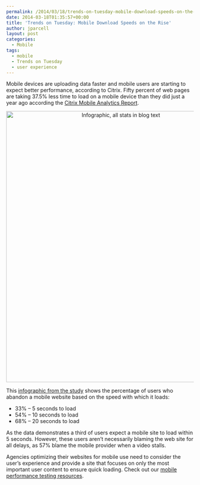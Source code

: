 ```yaml
---
permalink: /2014/03/18/trends-on-tuesday-mobile-download-speeds-on-the-rise/
date: 2014-03-18T01:35:57+00:00
title: 'Trends on Tuesday: Mobile Download Speeds on the Rise'
author: jparcell
layout: post
categories:
  - Mobile
tags:
  - mobile
  - Trends on Tuesday
  - user experience
---
```


Mobile devices are uploading data faster and mobile users are starting to expect better performance, according to Citrix. Fifty percent of web pages are taking 37.5% less time to load on a mobile device than they did just a year ago according the [Citrix Mobile Analytics Report](http://www.citrix.com/news/announcements/feb-2014/data-reveals-mobile-ad-reach-has-doubled-.html).

<p style="text-align: center;">
  <a href="http://www.citrix.com/content/dam/citrix/en_us/documents/products-solutions/mobile-usage-trends.pdf"><img class="wp-image-136932 aligncenter" alt="Infographic, all stats in blog text" src="https://s3.amazonaws.com/sitesusa/wp-content/uploads/sites/212/2014/03/mobile-download-speeds-infographic.jpg" width="600" height="729" /><br /> </a>
</p>

This [infographic from the study](http://www.citrix.com/content/dam/citrix/en_us/documents/products-solutions/mobile-usage-trends.pdf) shows the percentage of users who abandon a mobile website based on the speed with which it loads:

  * 33% &#8211; 5 seconds to load
  * 54% &#8211; 10 seconds to load
  * 68% &#8211; 20 seconds to load

As the data demonstrates a third of users expect a mobile site to load within 5 seconds. However, these users aren’t necessarily blaming the web site for all delays, as 57% blame the mobile provider when a video stalls.

Agencies optimizing their websites for mobile use need to consider the user’s experience and provide a site that focuses on only the most important user content to ensure quick loading. Check out our [mobile performance testing resources](https://www.digitalgov.gov/2013/08/05/mobile-product-performance-testing-resources/ "Mobile Product Performance Testing").